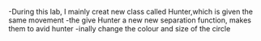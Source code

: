 -During this lab, I mainly creat new class called Hunter,which is given the same movement
-the give Hunter a new new separation function, makes them to avid hunter
-inally change the colour and size of the circle
